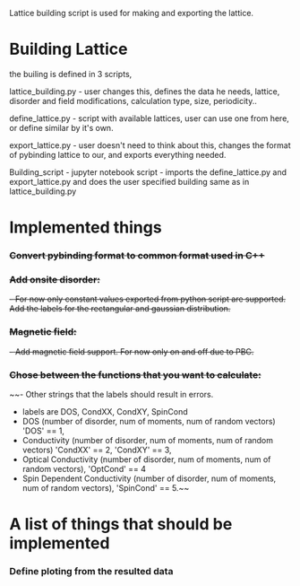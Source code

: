 Lattice building script is used for making and exporting the lattice.
# Building Lattice
  the builing is defined in 3 scripts,

  lattice_building.py - user changes this, defines the data he needs, lattice,
  disorder and field modifications, calculation type, size, periodicity..

  define_lattice.py - script with available lattices, user can use one from
  here, or define similar by it's own.

  export_lattice.py - user doesn't need to think about this, changes the format
  of pybinding lattice to our, and exports everything needed.

  Building_script - jupyter notebook script -  imports the define_lattice.py and
  export_lattice.py and does the user specified building same as in
  lattice_building.py

# Implemented things

### ~~Convert pybinding format to common format used in C++~~

### ~~Add  onsite disorder:~~
 ~~- For now only constant values exported from python script are supported.
 Add the labels for the rectangular and gaussian distribution.~~

### ~~Magnetic field:~~
 ~~- Add magnetic field support. For now only on and off due to PBC.~~

### ~~Chose between the functions that you want to calculate:~~
 ~~- Other strings that the labels should result in errors.   
 - labels are DOS, CondXX, CondXY, SpinCond
 - DOS (number of disorder, num of moments, num of random vectors) 'DOS' == 1,
 - Conductivity (number of disorder, num of moments, num of random vectors) 'CondXX' == 2, 'CondXY' == 3,
 - Optical Conductivity (number of disorder, num of moments, num of random vectors), 'OptCond' == 4
 - Spin Dependent Conductivity (number of disorder, num of moments, num of random vectors),  'SpinCond' == 5.~~

# A list of things that should be implemented

### Define ploting from the resulted data
